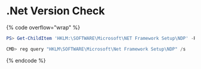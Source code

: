 # .Net Version Check

{% code overflow="wrap" %}
```powershell
PS> Get-ChildItem 'HKLM:\SOFTWARE\Microsoft\NET Framework Setup\NDP' -Recurse | Get-ItemProperty -Name version -EA 0 | Where { $_.PSChildName -Match '^(?!S)\p{L}'} | Select PSChildName, version

CMD> reg query "HKLM\SOFTWARE\Microsoft\Net Framework Setup\NDP" /s
```
{% endcode %}
